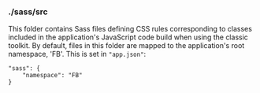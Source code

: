 ### ./sass/src

This folder contains Sass files defining CSS rules corresponding to classes
included in the application's JavaScript code build when using the classic toolkit.
By default, files in this folder are mapped to the application's root namespace, 'FB'.
This is set in `"app.json"`:

    "sass": {
        "namespace": "FB"
    }